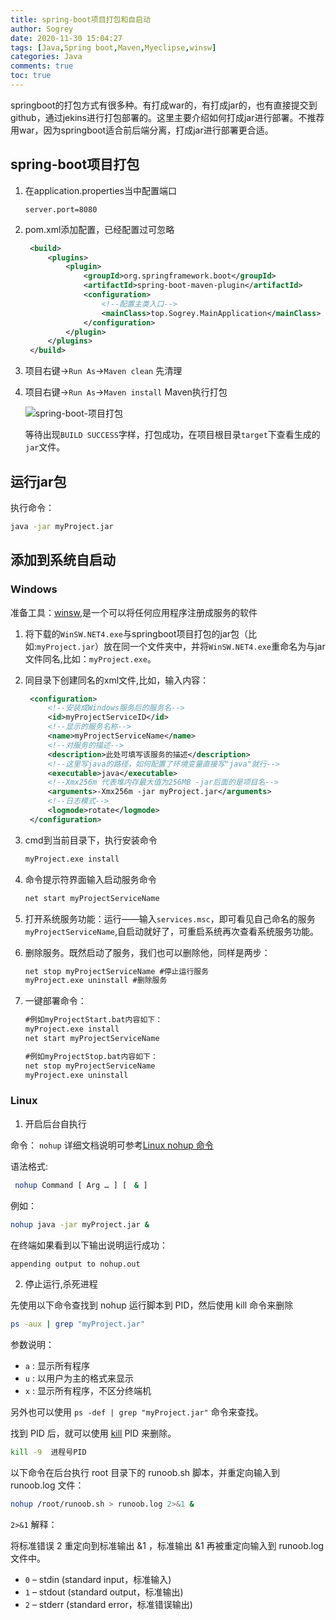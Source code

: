 ```yaml
---
title: spring-boot项目打包和自启动
author: Sogrey
date: 2020-11-30 15:04:27
tags: [Java,Spring boot,Maven,Myeclipse,winsw]
categories: Java
comments: true
toc: true
---
```


springboot的打包方式有很多种。有打成war的，有打成jar的，也有直接提交到github，通过jekins进行打包部署的。这里主要介绍如何打成jar进行部署。不推荐用war，因为springboot适合前后端分离，打成jar进行部署更合适。

<!--more-->

## spring-boot项目打包

1. 在application.properties当中配置端口

   ```
   server.port=8080
   ```

2. pom.xml添加配置，已经配置过可忽略

   ``` xml
    <build>
        <plugins>
            <plugin>
                <groupId>org.springframework.boot</groupId>
                <artifactId>spring-boot-maven-plugin</artifactId>
                <configuration>
                    <!--配置主类入口-->
                    <mainClass>top.Sogrey.MainApplication</mainClass>
                </configuration>
            </plugin>
        </plugins>
    </build>
   ```

3. 项目右键->`Run As`->`Maven clean` 先清理

4. 项目右键->`Run As`->`Maven install` Maven执行打包

   ![spring-boot-项目打包](https://cdn-1258560072.cos.ap-shanghai.myqcloud.com/imgs%2Fspring-boot-项目打包.png)

   等待出现`BUILD SUCCESS`字样，打包成功，在项目根目录`target`下查看生成的`jar`文件。

## 运行jar包

执行命令：

``` bash
java -jar myProject.jar
```

## 添加到系统自启动

### Windows

准备工具：[winsw](https://github.com/winsw/winsw/releases),是一个可以将任何应用程序注册成服务的软件

1. 将下载的`WinSW.NET4.exe`与springboot项目打包的jar包（比如:`myProject.jar`）放在同一个文件夹中，并将`WinSW.NET4.exe`重命名为与jar文件同名,比如：`myProject.exe`。
2. 同目录下创建同名的xml文件,比如，输入内容：

   ``` xml
    <configuration>
        <!--安装成Windows服务后的服务名-->
        <id>myProjectServiceID</id>
        <!--显示的服务名称-->
        <name>myProjectServiceName</name>
        <!--对服务的描述-->
        <description>此处可填写该服务的描述</description>
        <!--这里写java的路径，如何配置了环境变量直接写"java"就行-->
        <executable>java</executable>
        <!--Xmx256m 代表堆内存最大值为256MB -jar后面的是项目名-->
        <arguments>-Xmx256m -jar myProject.jar</arguments>
        <!--日志模式-->
        <logmode>rotate</logmode>
    </configuration>
   ```

3. cmd到当前目录下，执行安装命令

   ``` cmd
   myProject.exe install
   ```

4. 命令提示符界面输入启动服务命令

   ``` cmd
   net start myProjectServiceName
   ```

5. 打开系统服务功能：运行——输入`services.msc`，即可看见自己命名的服务`myProjectServiceName`,自启动就好了，可重启系统再次查看系统服务功能。

6. 删除服务。既然启动了服务，我们也可以删除他，同样是两步：

   ``` cmd
   net stop myProjectServiceName #停止运行服务
   myProject.exe uninstall #删除服务
   ```

7. 一键部署命令：

   ``` cmd
   #例如myProjectStart.bat内容如下：
   myProject.exe install
   net start myProjectServiceName

   #例如myProjectStop.bat内容如下：
   net stop myProjectServiceName
   myProject.exe uninstall
   ```
### Linux

1. 开启后台自执行

命令： `nohup` 详细文档说明可参考[Linux nohup 命令](https://www.runoob.com/linux/linux-comm-nohup.html)

语法格式:

``` bash
 nohup Command [ Arg … ] [　& ]
```
例如：

``` bash
nohup java -jar myProject.jar &
```
在终端如果看到以下输出说明运行成功：
``` bash
appending output to nohup.out
```

2. 停止运行,杀死进程

先使用以下命令查找到 nohup 运行脚本到 PID，然后使用 kill 命令来删除

``` bash
ps -aux | grep "myProject.jar"
```
参数说明：

- `a` : 显示所有程序
- `u` : 以用户为主的格式来显示
- `x` : 显示所有程序，不区分终端机

另外也可以使用 `ps -def | grep "myProject.jar"` 命令来查找。

找到 PID 后，就可以使用 [kill](https://www.runoob.com/linux/linux-comm-kill.html) PID 来删除。
``` bash
kill -9  进程号PID
```

以下命令在后台执行 root 目录下的 runoob.sh 脚本，并重定向输入到 runoob.log 文件：
``` bash
nohup /root/runoob.sh > runoob.log 2>&1 &
```
`2>&1` 解释：

将标准错误 2 重定向到标准输出 &1 ，标准输出 &1 再被重定向输入到 runoob.log 文件中。

- `0` – stdin (standard input，标准输入)
- `1` – stdout (standard output，标准输出)
- `2` – stderr (standard error，标准错误输出)

